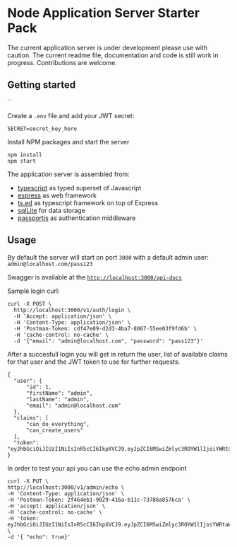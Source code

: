 # Node Application Server Starter Pack

The current application server is under development please use with caution.
The current readme file, documentation and code is still work in progress.
Contributions are welcome.

## Getting started

``

Create a ```.env``` file and add your JWT secret:
```
SECRET=secret_key_here
```

Install NPM packages and start the server

```
npm install
npm start
```

The application server is assembled from:
- [typescript](https://www.typescriptlang.org/) as typed superset of Javascript
- [express](https://expressjs.com/) as web framework
- [ts.ed](http://tsed.io/) as typescript framework on top of Express
- [sqlLite](https://www.sqlite.org/index.html) for data storage
- [passportjs](http://www.passportjs.org) as authentication middleware


## Usage

By default the server will start on port ```3000``` with a default admin user: ```admin@localhost.com/pass123```

Swagger is available at the [```http://localhost:3000/api-docs```](http://localhost:3000/api-docs)

Sample login curl:
```
curl -X POST \
  http://localhost:3000/v1/auth/login \
  -H 'Accept: application/json' \
  -H 'Content-Type: application/json' \
  -H 'Postman-Token: cdf47e09-d2d3-4ba7-8067-55ee03f9fd6b' \
  -H 'cache-control: no-cache' \
  -d '{"email": "admin@localhost.com", "password": "pass123"}'
  ```

  After a succesfull login you will get in return the user, list of available claims for that user and the JWT token to use for further requests:

  ```
{
    "user": {
        "id": 1,
        "firstName": "admin",
        "lastName": "admin",
        "email": "admin@localhost.com"
    },
    "claims": [
        "can_do_everything",
        "can_create_users"
    ],
    "token": "eyJhbGciOiJIUzI1NiIsInR5cCI6IkpXVCJ9.eyJpZCI6MSwiZmlyc3ROYW1lIjoiYWRtaW4iLCJsYXN0TmFtZSI6ImFkbWluIiwiZW1haWwiOiJhZG1pbkBsb2NhbGhvc3QuY29tIiwiY2xhaW1zIjpbImNhbl9kb19ldmVyeXRoaW5nIiwiY2FuX2NyZWF0ZV91c2VycyJdLCJpYXQiOjE1NDY4Njk0NzV9.NqW7MhcjOpRTJOeUyNcl4O3K1qoaGvkhElvNHZIMWsE"
}
  ```

  In order to test your api you can use the echo admin endpoint
  ```
  curl -X PUT \
  http://localhost:3000/v1/admin/echo \
  -H 'Content-Type: application/json' \
  -H 'Postman-Token: 2f464eb1-9029-416a-b11c-73786a8576ca' \
  -H 'accept: application/json' \
  -H 'cache-control: no-cache' \
  -H 'token: eyJhbGciOiJIUzI1NiIsInR5cCI6IkpXVCJ9.eyJpZCI6MSwiZmlyc3ROYW1lIjoiYWRtaW4iLCJsYXN0TmFtZSI6ImFkbWluIiwiZW1haWwiOiJhZG1pbkBsb2NhbGhvc3QuY29tIiwiY2xhaW1zIjpbImNhbl9kb19ldmVyeXRoaW5nIiwiY2FuX2NyZWF0ZV91c2VycyJdLCJpYXQiOjE1NDY4Njk0NzV9.NqW7MhcjOpRTJOeUyNcl4O3K1qoaGvkhElvNHZIMWsE' \
  -d '{ "echo": true}'
  ```
